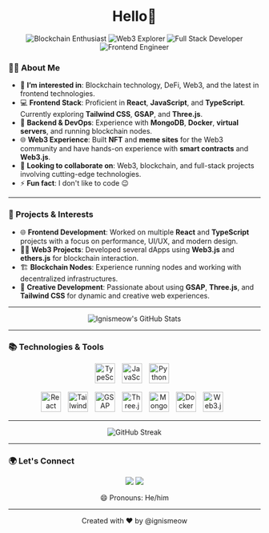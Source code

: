 <h1 align="center">Hello👋</h1>

<p align="center">
  <img src="https://img.shields.io/badge/-Blockchain%20Enthusiast-blueviolet?style=for-the-badge" alt="Blockchain Enthusiast"/>
  <img src="https://img.shields.io/badge/-Web3%20Explorer-orange?style=for-the-badge" alt="Web3 Explorer"/>
  <img src="https://img.shields.io/badge/-Full%20Stack%20Developer-green?style=for-the-badge" alt="Full Stack Developer"/>
  <img src="https://img.shields.io/badge/-Frontend%20Engineer-ff69b4?style=for-the-badge" alt="Frontend Engineer"/>
</p>


### 🙋‍♂️ About Me
- 👀 **I’m interested in**: Blockchain technology, DeFi, Web3, and the latest in frontend technologies.
- 💻 **Frontend Stack**: Proficient in **React**, **JavaScript**, and **TypeScript**. Currently exploring **Tailwind CSS**, **GSAP**, and **Three.js**.
- 🌱 **Backend & DevOps**: Experience with **MongoDB**, **Docker**, **virtual servers**, and running blockchain nodes.
- 🌐 **Web3 Experience**: Built **NFT** and **meme sites** for the Web3 community and have hands-on experience with **smart contracts** and **Web3.js**.
- 💼 **Looking to collaborate on**: Web3, blockchain, and full-stack projects involving cutting-edge technologies.
- ⚡ **Fun fact**: I don't like to code 😉

---

### 🚀 Projects & Interests
- 🌐 **Frontend Development**: Worked on multiple **React** and **TypeScript** projects with a focus on performance, UI/UX, and modern design.
- 🧑‍💻 **Web3 Projects**: Developed several dApps using **Web3.js** and **ethers.js** for blockchain interaction.
- 🏗️ **Blockchain Nodes**: Experience running nodes and working with decentralized infrastructures.
- 🎨 **Creative Development**: Passionate about using **GSAP**, **Three.js**, and **Tailwind CSS** for dynamic and creative web experiences.

---

<p align="center">
  <img src="https://github-readme-stats.vercel.app/api?username=ignismeow&show_icons=true&theme=radical" alt="Ignismeow's GitHub Stats"/>
</p>

---

### 📚 Technologies & Tools
<p align="center">
  <!-- Languages Row -->
  <img src="https://cdn.jsdelivr.net/gh/devicons/devicon/icons/typescript/typescript-original.svg" alt="TypeScript" width="40" height="40" style="margin-right: 10px;"/>
  <img src="https://cdn.jsdelivr.net/gh/devicons/devicon/icons/javascript/javascript-original.svg" alt="JavaScript" width="40" height="40" style="margin-right: 10px;"/>
  <img src="https://cdn.jsdelivr.net/gh/devicons/devicon/icons/python/python-original.svg" alt="Python" width="40" height="40" style="margin-right: 10px;"/>
</p>

<p align="center">
  <!-- Frameworks/Tools Row -->
  <img src="https://cdn.jsdelivr.net/gh/devicons/devicon/icons/react/react-original.svg" alt="React" width="40" height="40" style="margin-right: 10px;"/>
  <img src="https://img.icons8.com/color/48/000000/tailwindcss.png" alt="Tailwind CSS" width="40" height="40" style="margin-right: 10px;"/>
  <img src="https://cdn.worldvectorlogo.com/logos/gsap-greensock.svg" alt="GSAP" width="40" height="40" style="margin-right: 10px;"/>
  <img src="https://cdn.jsdelivr.net/gh/devicons/devicon/icons/threejs/threejs-original-wordmark.svg" alt="Three.js" width="40" height="40" style="background-color: white; margin-right: 10px;"/>
  <img src="https://cdn.jsdelivr.net/gh/devicons/devicon/icons/mongodb/mongodb-original.svg" alt="MongoDB" width="40" height="40" style="margin-right: 10px;"/>
  <img src="https://cdn.jsdelivr.net/gh/devicons/devicon/icons/docker/docker-original.svg" alt="Docker" width="40" height="40" style="margin-right: 10px;"/>
  <img src="https://cryptologos.cc/logos/ethereum-eth-logo.svg?v=024" alt="Web3.js" width="40" height="40" style="margin-right: 10px;"/>
</p>

---

<p align="center">
  <img src="https://github-readme-streak-stats.herokuapp.com/?user=ignismeow&theme=radical" alt="GitHub Streak"/>
</p>

---

### 🌍 Let's Connect
<p align="center">
  <a href="https://x.com/IgnisMeow"><img src="https://img.shields.io/badge/X-@IgnisMeow-blue?style=for-the-badge&logo=x"/></a>
  <a href="mailto:ignismeowofficial@gmail.com"><img src="https://img.shields.io/badge/ignismeowofficial@gmail.com-red?style=for-the-badge&logo=gmail"/></a>
</p>

<p align="center">😄 Pronouns: He/him</p>

---

<p align="center">Created with ❤️ by @ignismeow</p>
